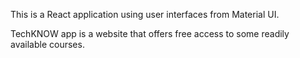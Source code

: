 This is a React application using user interfaces from Material UI.

TechKNOW app is a website that offers free access to some readily available courses.